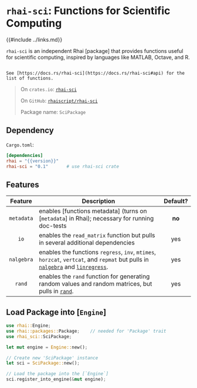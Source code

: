 `rhai-sci`: Functions for Scientific Computing
==============================================

{{#include ../links.md}}


`rhai-sci` is an independent Rhai [package] that provides functions useful for
scientific computing, inspired by languages like MATLAB, Octave, and R.

```admonish info.side "Documentation"

See [https://docs.rs/rhai-sci](https://docs.rs/rhai-sci#api) for the list of functions.
```

> On `crates.io`: [`rhai-sci`](https://crates.io/crates/rhai-sci)
>
> On `GitHub`: [`rhaiscript/rhai-sci`](https://github.com/rhaiscript/rhai-sci)
>
> Package name: `SciPackage`


Dependency
----------

`Cargo.toml`:

```toml
[dependencies]
rhai = "{{version}}"
rhai-sci = "0.1"       # use rhai-sci crate
```


Features
--------

|  Feature   | Description                                                                                                                                                                                                | Default? |
| :--------: | ---------------------------------------------------------------------------------------------------------------------------------------------------------------------------------------------------------- | :------: |
| `metadata` | enables [functions metadata] (turns on [`metadata`] in Rhai); necessary for running doc-tests                                                                                                              |  **no**  |
|    `io`    | enables the `read_matrix` function but pulls in several additional dependencies                                                                                                                            |   yes    |
| `nalgebra` | enables the functions `regress`, `inv`, `mtimes`, `horzcat`, `vertcat`, and `repmat` but pulls in [`nalgebra`](https://crates.io/crates/nalgebra) and [`linregress`](https://crates.io/crates/linregress). |   yes    |
|   `rand`   | enables the `rand` function for generating random values and random matrices, but pulls in [`rand`](https://crates.io/crates/rand).                                                                        |   yes    |


Load Package into [`Engine`]
----------------------------

```rust
use rhai::Engine;
use rhai::packages::Package;    // needed for 'Package' trait
use rhai_sci::SciPackage;

let mut engine = Engine::new();

// Create new 'SciPackage' instance
let sci = SciPackage::new();

// Load the package into the [`Engine`]
sci.register_into_engine(&mut engine);
```
